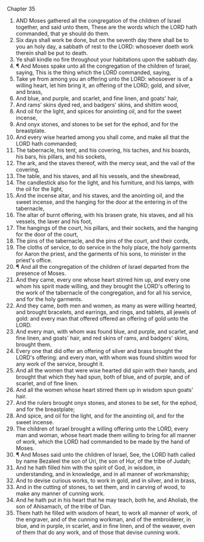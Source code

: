 

Chapter 35

1. AND Moses gathered all the congregation of the children of Israel together, and said unto them, These are the words which the LORD hath commanded, that ye should do them.
2. Six days shall work be done, but on the seventh day there shall be to you an holy day, a sabbath of rest to the LORD: whosoever doeth work therein shall be put to death.
3. Ye shall kindle no fire throughout your habitations upon the sabbath day.
4. ¶ And Moses spake unto all the congregation of the children of Israel, saying, This is the thing which the LORD commanded, saying,
5. Take ye from among you an offering unto the LORD: whosoever is of a willing heart, let him bring it, an offering of the LORD; gold, and silver, and brass,
6. And blue, and purple, and scarlet, and fine linen, and goats' hair,
7. And rams' skins dyed red, and badgers' skins, and shittim wood,
8. And oil for the light, and spices for anointing oil, and for the sweet incense,
9. And onyx stones, and stones to be set for the ephod, and for the breastplate.
10. And every wise hearted among you shall come, and make all that the LORD hath commanded;
11. The tabernacle, his tent, and his covering, his taches, and his boards, his bars, his pillars, and his sockets,
12. The ark, and the staves thereof, with the mercy seat, and the vail of the covering,
13. The table, and his staves, and all his vessels, and the shewbread,
14. The candlestick also for the light, and his furniture, and his lamps, with the oil for the light,
15. And the incense altar, and his staves, and the anointing oil, and the sweet incense, and the hanging for the door at the entering in of the tabernacle,
16. The altar of burnt offering, with his brasen grate, his staves, and all his vessels, the laver and his foot,
17. The hangings of the court, his pillars, and their sockets, and the hanging for the door of the court,
18. The pins of the tabernacle, and the pins of the court, and their cords,
19. The cloths of service, to do service in the holy place, the holy garments for Aaron the priest, and the garments of his sons, to minister in the priest's office.
20. ¶ And all the congregation of the children of Israel departed from the presence of Moses.
21. And they came, every one whose heart stirred him up, and every one whom his spirit made willing, and they brought the LORD's offering to the work of the tabernacle of the congregation, and for all his service, and for the holy garments.
22. And they came, both men and women, as many as were willing hearted, and brought bracelets, and earrings, and rings, and tablets, all jewels of gold: and every man that offered offered an offering of gold unto the LORD.
23. And every man, with whom was found blue, and purple, and scarlet, and fine linen, and goats' hair, and red skins of rams, and badgers' skins, brought them.
24. Every one that did offer an offering of silver and brass brought the LORD's offering: and every man, with whom was found shittim wood for any work of the service, brought it.
25. And all the women that were wise hearted did spin with their hands, and brought that which they had spun, both of blue, and of purple, and of scarlet, and of fine linen.
26. And all the women whose heart stirred them up in wisdom spun goats' hair.
27. And the rulers brought onyx stones, and stones to be set, for the ephod, and for the breastplate;
28. And spice, and oil for the light, and for the anointing oil, and for the sweet incense.
29. The children of Israel brought a willing offering unto the LORD, every man and woman, whose heart made them willing to bring for all manner of work, which the LORD had commanded to be made by the hand of Moses.
30. ¶ And Moses said unto the children of Israel, See, the LORD hath called by name Bezaleel the son of Uri, the son of Hur, of the tribe of Judah;
31. And he hath filled him with the spirit of God, in wisdom, in understanding, and in knowledge, and in all manner of workmanship;
32. And to devise curious works, to work in gold, and in silver, and in brass,
33. And in the cutting of stones, to set them, and in carving of wood, to make any manner of cunning work.
34. And he hath put in his heart that he may teach, both he, and Aholiab, the son of Ahisamach, of the tribe of Dan.
35. Them hath he filled with wisdom of heart, to work all manner of work, of the engraver, and of the cunning workman, and of the embroiderer, in blue, and in purple, in scarlet, and in fine linen, and of the weaver, even of them that do any work, and of those that devise cunning work.
